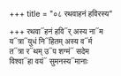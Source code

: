 +++
title = "०८ रथवाहनं हविरस्य"

+++
रथवा᳓हनं हवि᳓र् अस्य ना᳓म  
य᳓त्रा᳓युधं नि᳓हितम् अस्य व᳓र्म  
त᳓त्रा र᳓थम् उ᳓प शग्मं᳓ सदेम  
विश्वा᳓हा वयं᳓ सुमनस्य᳓मानाः